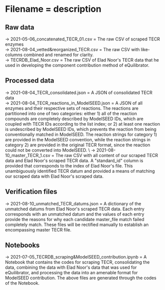 # Filename = description

## Raw data
-> 2021-05-06_concatenated_TECR_01.csv = The raw CSV of scraped TECR enzymes \
-> 2021-08-04_vetted&reorganized_TECR.csv = The raw CSV with like-columns combined and renamed for clarity. \
-> TECRDB_Elad_Noor.csv = The raw CSV of Elad Noor's TECR data that he used in developing the component contribution method of eQuilibrator. 

## Processed data
-> 2021-08-04_TECR_consolidated.json = A JSON of consolidated TECR data \
-> 2021-08-04_TECR_reactions_in_ModelSEED.json = A JSON of all enzymes and their respective sets of reactions. The reactions are partitioned into one of two categories: either 1) all of the reaction compounds are completely described by ModelSEED IDs, which are coupled with TECR IDs according to the list index; or 2) at least one reaction is undescribed by ModelSEED IDs, which prevents the reaction from being conventionally matched in ModelSEED. The reaction strings for category 1) are provided in the ModelSEED convention, while the reaction strings in category 2) are provided in the original TECR format, since the reaction could not be converted into ModelSEED. \ 
-> 2021-08-10_master_TECR_1.csv = The raw CSV with all content of our scraped TECR data and Elad Noor's scraped TECR data. A "standard_id" column is provided that corresponds to the index of Elad Noor's file. This unambiguously identified TECR datum and provided a means of matching our scraped data with Elad Noor's scraped data. 

## Verification files
-> 2021-08-10_unmatched_TECR_datums.json = A dictionary of the unmatched datums from Elad Noor's scraped TECR data. Each entry corresponds with an unmatched datum and the values of each entry provide the reasons for why each candidate master_file match failed completely match. These files will be rectified manually to establish an encompassing master TECR file. 


## Notebooks
-> 2021-07-05_TECRDB_scraping&ModelSEED_contribution.ipynb = A Notebook that contains the codes for scraping TECR, consolidating the data, combining the data with Elad Noor's data that was used for eQuilibrator, and processing the data into an amenable format for ModelSEED contribution. The above files are generated through the codes of the Notebook. 
